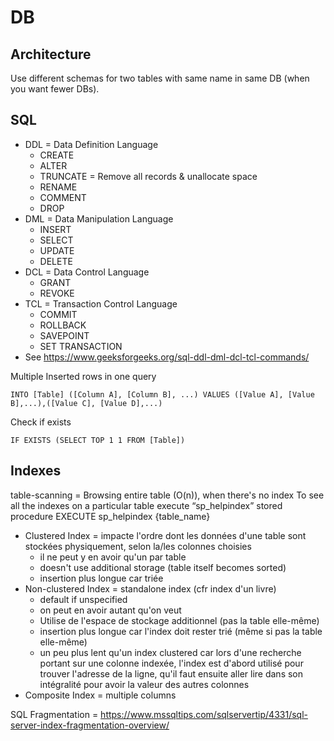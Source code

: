 # DB

## Architecture

Use different schemas for two tables with same name in same DB (when you want fewer DBs).

## SQL

* DDL = Data Definition Language
  * CREATE
  * ALTER
  * TRUNCATE = Remove all records & unallocate space
  * RENAME
  * COMMENT
  * DROP
* DML = Data Manipulation Language
  * INSERT
  * SELECT
  * UPDATE
  * DELETE
* DCL = Data Control Language
  * GRANT
  * REVOKE
* TCL = Transaction Control Language
  * COMMIT
  * ROLLBACK
  * SAVEPOINT
  * SET TRANSACTION
* See <https://www.geeksforgeeks.org/sql-ddl-dml-dcl-tcl-commands/>

Multiple Inserted rows in one query

    INTO [Table] ([Column A], [Column B], ...) VALUES ([Value A], [Value B],...),([Value C], [Value D],...)

Check if exists

    IF EXISTS (SELECT TOP 1 1 FROM [Table])

## Indexes

table-scanning = Browsing entire table (O(n)), when there's no index
To see all the indexes on a particular table execute “sp_helpindex” stored procedure
    EXECUTE sp_helpindex {table_name}

* Clustered Index = impacte l'ordre dont les données d'une table sont stockées physiquement, selon la/les colonnes choisies
  * il ne peut y en avoir qu'un par table
  * doesn't use additional storage (table itself becomes sorted)
  * insertion plus longue car triée
* Non-clustered Index = standalone index (cfr index d'un livre)
  * default if unspecified
  * on peut en avoir autant qu'on veut
  * Utilise de l'espace de stockage additionnel (pas la table elle-même)
  * insertion plus longue car l'index doit rester trié (même si pas la table elle-même)
  * un peu plus lent qu'un index clustered car lors d'une recherche portant sur une colonne indexée, l'index est d'abord utilisé pour trouver l'adresse de la ligne, qu'il faut ensuite aller lire dans son intégralité pour avoir la valeur des autres colonnes
* Composite Index = multiple columns

SQL Fragmentation = <https://www.mssqltips.com/sqlservertip/4331/sql-server-index-fragmentation-overview/>
